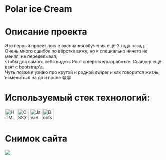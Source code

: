 # Polar ice Cream
# Описание проекта

Это первый проект после окончания обучения ещё 3 года назад. <br />  Очень много ошибок по вёрстке вижу, но я специально ничего не менял, не переделывал, <br /> 
чтобы для самого себя видеть Рост в вёрстке/разработке. Слайдер ещё взят с bootstrap'а. <br> Чуть позже я узнаю про крутой и родной swiper и как говорится жизнь измениться на до и после 😁😁


# Используемый стек технологий: 
<a href="https://developer.mozilla.org/en-US/docs/Glossary/HTML5" target="_blank" rel="noreferrer"><img src="https://raw.githubusercontent.com/danielcranney/readme-generator/main/public/icons/skills/html5-colored.svg" width="36" height="36" alt="HTML5" /></a>
<a href="https://www.w3schools.com/css/" target="_blank" rel="noreferrer"><img src="https://profilinator.rishav.dev/skills-assets/css3-original-wordmark.svg" width="36" height="36" alt="CSS3" /></a>
<a href="https://developer.mozilla.org/en-US/docs/Web/JavaScript" target="_blank" rel="noreferrer"><img src="https://raw.githubusercontent.com/danielcranney/readme-generator/main/public/icons/skills/javascript-colored.svg" width="36" height="36" alt="JavaScript" /></a>
<a href="https://getbootstrap.com/" rel="nofollow">
<img src="https://raw.githubusercontent.com/danielcranney/readme-generator/main/public/icons/skills/bootstrap-colored.svg" width="36" height="36" alt="Bootstrap" style="max-width: 100%;"></a>

# Снимок сайта
<a href="https://microman92.github.io/polar/" target="_blank">
<img src="https://github.com/microman92/polar/assets/90110834/88caa203-2a79-4a74-83ae-c56b4c5e7f12" style="max-width: 100%;">
</a>


